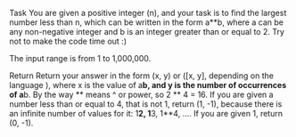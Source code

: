 Task
You are given a positive integer (n), and your task is to find the largest number less than n, which can be written in the form a**b, where a can be any non-negative integer and b is an integer greater than or equal to 2. Try not to make the code time out :)

The input range is from 1 to 1,000,000.

Return
Return your answer in the form (x, y) or ([x, y], depending on the language ), where x is the value of a**b, and y is the number of occurrences of a**b. By the way ** means ^ or power, so 2 ** 4 = 16. If you are given a number less than or equal to 4, that is not 1, return (1, -1), because there is an infinite number of values for it: 1**2, 1**3, 1**4, .... If you are given 1, return (0, -1).
